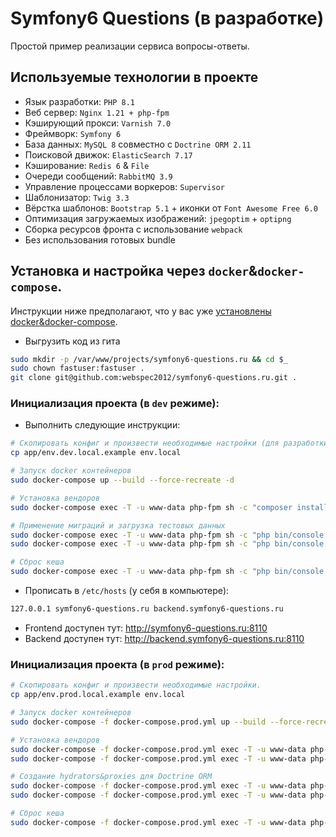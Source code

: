 # Symfony6 Questions (в разработке)

Простой пример реализации сервиса вопросы-ответы.

## Используемые технологии в проекте

* Язык разработки: `PHP 8.1`
* Веб сервер: `Nginx 1.21 + php-fpm`
* Кэширующий прокси: `Varnish 7.0`
* Фреймворк: `Symfony 6`
* База данных: `MySQL 8` совместно с `Doctrine ORM 2.11`
* Поисковой движок: `ElasticSearch 7.17`
* Кэширование: `Redis 6` & `File`
* Очереди сообщений: `RabbitMQ 3.9`
* Управление процессами воркеров: `Supervisor`
* Шаблонизатор: `Twig 3.3`
* Вёрстка шаблонов: `Bootstrap 5.1` + иконки от `Font Awesome Free 6.0`
* Оптимизация загружаемых изображений: `jpegoptim` + `optipng`
* Сборка ресурсов фронта с использование `webpack`
* Без использования готовых bundle

## Установка и настройка через `docker`&`docker-compose`.

Инструкции ниже предполагают, что у вас уже [установлены docker&docker-compose](./docker/README.md).

* Выгрузить код из гита

```bash
sudo mkdir -p /var/www/projects/symfony6-questions.ru && cd $_
sudo chown fastuser:fastuser .
git clone git@github.com:webspec2012/symfony6-questions.ru.git .
```

### Инициализация проекта (в `dev` режиме):

* Выполнить следующие инструкции:

```bash
# Скопировать конфиг и произвести необходимые настройки (для разработки через docker изменений вносить не требуется).
cp app/env.dev.local.example env.local

# Запуск docker контейнеров
sudo docker-compose up --build --force-recreate -d

# Установка вендоров
sudo docker-compose exec -T -u www-data php-fpm sh -c "composer install --no-interaction --no-plugins --no-progress --no-scripts --ansi"

# Применение миграций и загрузка тестовых данных
sudo docker-compose exec -T -u www-data php-fpm sh -c "php bin/console doctrine:migrate --up -n"
sudo docker-compose exec -T -u www-data php-fpm sh -c "php bin/console doctrine:fixtures:load --group=production -n"

# Сброс кеша
sudo docker-compose exec -T -u www-data php-fpm sh -c "php bin/console cache:clear"
```

* Прописать в `/etc/hosts` (у себя в компьютере):

```bash
127.0.0.1 symfony6-questions.ru backend.symfony6-questions.ru
```

* Frontend доступен тут: http://symfony6-questions.ru:8110
* Backend доступен тут: http://backend.symfony6-questions.ru:8110

### Инициализация проекта (в `prod` режиме):

```bash
# Скопировать конфиг и произвести необходимые настройки.
cp app/env.prod.local.example env.local

# Запуск docker контейнеров
sudo docker-compose -f docker-compose.prod.yml up --build --force-recreate -d

# Установка вендоров
sudo docker-compose -f docker-compose.prod.yml exec -T -u www-data php-fpm sh -c "composer install --ansi --no-dev --no-interaction --no-plugins --no-progress --no-scripts --optimize-autoloader"
sudo docker-compose -f docker-compose.prod.yml exec -T -u www-data php-fpm sh -c "composer dump-autoload --no-dev --classmap-authoritative"

# Создание hydrators&proxies для Doctrine ORM
sudo docker-compose -f docker-compose.prod.yml exec -T -u www-data php-fpm sh -c "php bin/console doctrine:generate:hydrators --env=prod"
sudo docker-compose -f docker-compose.prod.yml exec -T -u www-data php-fpm sh -c "php bin/console doctrine:generate:proxies --env=prod"

# Сброс кеша
sudo docker-compose -f docker-compose.prod.yml exec -T -u www-data php-fpm sh -c "php bin/console cache:clear"
```
